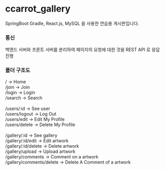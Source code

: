 # ccarrot_gallery
SpringBoot Gradle, React.js, MySQL 을 사용한 연습용 게시판입니다.

### 통신
백엔드 서버와 프론트 서버를 분리하여
페이지의 요청에 대한 것을 REST API 로 응답 진행


### 폴더 구조도
/ -> Home <br>
/join -> Join <br>
/login -> Login <br>
/search -> Search <br>
<br>
/users/:id -> See user <br>
/users/logout -> Log Out <br>
/users/edit -> Edit My Profile <br>
/users/delete -> Delete My Profile <br>
<br>
/gallery/:id -> See gallery <br>
/gallery/:id/edit -> Edit artwork <br>
/gallery/:id/delete -> Delete artwork <br>
/gallery/upload -> Upload artwork <br>
/gallery/comments -> Comment on a artwork <br>
/gallery/comments/delete -> Delete A Comment of a artwork <br>
